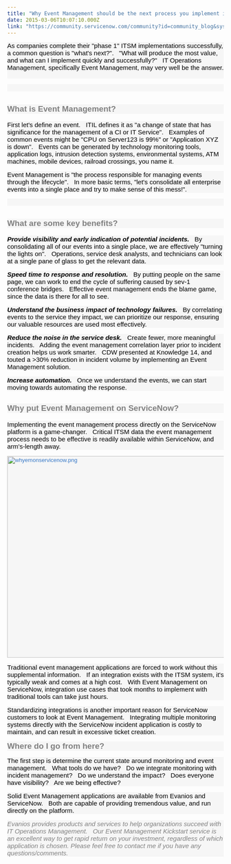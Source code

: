 ```yaml
---
title: "Why Event Management should be the next process you implement in ServiceNow"
date: 2015-03-06T10:07:10.000Z
link: "https://community.servicenow.com/community?id=community_blog&sys_id=a87dae29dbd0dbc01dcaf3231f9619a4"
---
```

<p style="font-size: 13px; font-family: arial, sans-serif; color: #666666; background-color: #f6f6f6;"><span style="font-size: 15px; font-family: calibri, verdana, arial, sans-serif; color: #000000;">As companies complete their "phase 1" ITSM implementations successfully, a common question is "what's next?".   "What will produce the most value, and what can I implement quickly and successfully?"   IT Operations Management, specifically Event Management, may very well be the answer.         </span></p><p style="font-size: 13px; font-family: arial, sans-serif; color: #666666; background-color: #f6f6f6;"><span style="font-size: 15px; font-family: calibri, verdana, arial, sans-serif; color: #000000;"><br/></span></p><h2 style="font-family: arial, sans-serif; color: #666666; background-color: #f6f6f6;"></h2><h2 dir="ltr" style="font-family: arial, sans-serif; color: #666666; background-color: #f6f6f6;"><span style="font-size: 14pt; font-family: calibri, verdana, arial, sans-serif; color: #808080;">What is Event Management?</span></h2><p></p><p style="font-size: 13px; font-family: arial, sans-serif; color: #666666; background-color: #f6f6f6;"><span style="font-size: 15px; font-family: calibri, verdana, arial, sans-serif; color: #000000;">First let's define an event.   ITIL defines it as "a change of state that has significance for the management of a CI or IT Service".   Examples of common events might be "CPU on Server123 is 99%" or "Application XYZ is down".   Events can be generated by technology monitoring tools, application logs, intrusion detection systems, environmental systems, ATM machines, mobile devices, railroad crossings, you name it. </span></p><p></p><p style="font-size: 13px; font-family: arial, sans-serif; color: #666666; background-color: #f6f6f6;"><span style="font-size: 15px; font-family: calibri, verdana, arial, sans-serif; color: #000000;">Event Management is "the process responsible for managing events through the lifecycle".   In more basic terms, "let's consolidate all enterprise events into a single place and try to make sense of this mess!". </span></p><p style="font-size: 13px; font-family: arial, sans-serif; color: #666666; background-color: #f6f6f6;"><span style="font-size: 15px; font-family: calibri, verdana, arial, sans-serif; color: #000000;"><br/></span></p><h2 style="font-family: arial, sans-serif; color: #666666; background-color: #f6f6f6;"></h2><h2 style="font-family: arial, sans-serif; color: #666666; background-color: #f6f6f6;"><span style="font-size: 14pt; font-family: calibri, verdana, arial, sans-serif; color: #808080;">What are some key benefits?</span></h2><p></p><p style="font-size: 13px; font-family: arial, sans-serif; color: #666666; background-color: #f6f6f6;"><span style="font-size: 15px; font-family: calibri, verdana, arial, sans-serif; color: #000000;"><strong style="font-style: inherit; font-family: inherit;"><em style="font-weight: inherit; font-family: inherit;">Provide visibility and early indication of potential incidents.</em></strong>   By consolidating all of our events into a single place, we are effectively "turning the lights on".   Operations, service desk analysts, and technicians can look at a single pane of glass to get the relevant data.</span></p><p></p><p style="font-size: 13px; font-family: arial, sans-serif; color: #666666; background-color: #f6f6f6;"><span style="font-size: 15px; font-family: calibri, verdana, arial, sans-serif; color: #000000;"><strong style="font-style: inherit; font-family: inherit;"><em style="font-weight: inherit; font-family: inherit;">Speed time to response and resolution.</em></strong>   By putting people on the same page, we can work to end the cycle of suffering caused by sev-1 conference bridges.   Effective event management ends the blame game, since the data is there for all to see.</span></p><p></p><p style="font-size: 13px; font-family: arial, sans-serif; color: #666666; background-color: #f6f6f6;"><span style="font-size: 15px; font-family: calibri, verdana, arial, sans-serif; color: #000000;"><strong style="font-style: inherit; font-family: inherit;"><em style="font-weight: inherit; font-family: inherit;">Understand the business impact of technology failures.   </em></strong>By correlating events to the service they impact, we can prioritize our response, ensuring our valuable resources are used most effectively. </span></p><p></p><p style="font-size: 13px; font-family: arial, sans-serif; color: #666666; background-color: #f6f6f6;"><span style="font-size: 15px; font-family: calibri, verdana, arial, sans-serif; color: #000000;"><strong style="font-style: inherit; font-family: inherit;"><em style="font-weight: inherit; font-family: inherit;">Reduce the noise in the service desk.</em></strong>   Create fewer, more meaningful incidents.   Adding the event management correlation layer prior to incident creation helps us work smarter.   CDW presented at Knowledge 14, and touted a &gt;30% reduction in incident volume by implementing an Event Management solution.</span></p><p></p><p style="font-size: 13px; font-family: arial, sans-serif; color: #666666; background-color: #f6f6f6;"><span style="font-size: 15px; font-family: calibri, verdana, arial, sans-serif; color: #000000;"><strong style="font-style: inherit; font-family: inherit;"><em style="font-weight: inherit; font-family: inherit;">Increase automation.</em></strong>   Once we understand the events, we can start moving towards automating the response.</span></p><p></p><p></p><h2 style="font-family: arial, sans-serif; color: #666666; background-color: #f6f6f6;"><span style="font-size: 14pt; font-family: calibri, verdana, arial, sans-serif; color: #808080;">Why put Event Management on ServiceNow?</span></h2><p></p><p style="font-size: 13px; font-family: arial, sans-serif; color: #666666; background-color: #f6f6f6;"><span style="font-size: 15px; font-family: calibri, verdana, arial, sans-serif; color: #000000;">Implementing the event management process directly on the ServiceNow platform is a game-changer.   Critical ITSM data the event management process needs to be effective is readily available within ServiceNow, and arm's-length away.     </span></p><p></p><p style="font-size: 13px; font-family: arial, sans-serif; color: #666666; background-color: #f6f6f6;"><a _jive_internal="true" data-containerid="-1" data-containertype="-1" data-objectid="11642" data-objecttype="111" href="/servlet/JiveServlet/downloadImage/2-708819-11642/whyemonservicenow.png" style="font-weight: inherit; font-style: inherit; font-family: inherit; color: #3778c7;"><img  alt="whyemonservicenow.png" class="image-0 jive-image jiveImage" height="469" src="3274a5cadb90df048c8ef4621f961938.iix" style="border: 0px; font-weight: inherit; font-style: inherit; font-family: inherit;" width="1118"/></a></p><p></p><p dir="ltr" style="font-size: 13px; font-family: arial, sans-serif; color: #666666; background-color: #f6f6f6;"><span style="font-size: 15px; font-family: calibri, verdana, arial, sans-serif; color: #000000;">Traditional event management applications are forced to work without this supplemental information.   If an integration exists with the ITSM system, it's typically weak and comes at a high cost.   With Event Management on ServiceNow, integration use cases that took months to implement with traditional tools can take just hours.</span></p><p></p><p dir="ltr" style="font-size: 13px; font-family: arial, sans-serif; color: #666666; background-color: #f6f6f6;"><span style="font-size: 15px; font-family: calibri, verdana, arial, sans-serif; color: #000000;">Standardizing integrations is another important reason for ServiceNow customers to look at Event Management.   Integrating multiple monitoring systems directly with the ServiceNow incident application is costly to maintain, and can result in excessive ticket creation.</span></p><p></p><p style="font-size: 13px; font-family: arial, sans-serif; color: #666666; background-color: #f6f6f6;"><span style="font-weight: bold; font-size: 14pt; font-family: calibri, verdana, arial, sans-serif; color: #808080;">Where do I go from here?</span></p><p></p><p dir="ltr" style="font-size: 13px; font-family: arial, sans-serif; color: #666666; background-color: #f6f6f6;"><span style="font-size: 15px; font-family: calibri, verdana, arial, sans-serif; color: #000000;">The first step is determine the current state around monitoring and event management.   What tools do we have?   Do we integrate monitoring with incident management?   Do we understand the impact?   Does everyone have visibility?   Are we being effective? </span></p><p></p><p dir="ltr" style="font-size: 13px; font-family: arial, sans-serif; color: #666666; background-color: #f6f6f6;"><span style="font-size: 15px; font-family: calibri, verdana, arial, sans-serif; color: #000000;">Solid Event Management applications are available from Evanios and ServiceNow.   Both are capable of providing tremendous value, and run directly on the platform.</span></p><p></p><p dir="ltr" style="font-size: 13px; font-family: arial, sans-serif; color: #666666; background-color: #f6f6f6;"><span style="font-style: italic; font-size: 15px; font-family: calibri, verdana, arial, sans-serif; color: #808080;">Evanios provides products and services to help organizations succeed with IT Operations Management.   Our Event Management Kickstart service is an excellent way to get rapid return on your investment, regardless of which application is chosen. Please feel free to contact me if you have any questions/comments.</span></p>